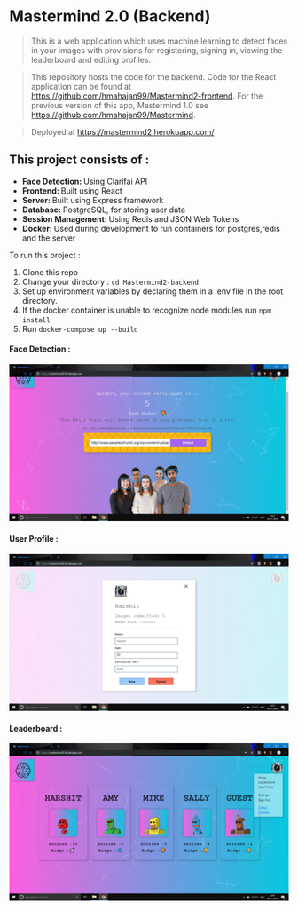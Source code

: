 # Mastermind 2.0 (Backend)

> This is a web application which uses machine learning to detect faces in your images with provisions for registering, signing in, viewing the leaderboard and editing profiles.

> This repository hosts the code for the backend. Code for the React application can be found at https://github.com/hmahajan99/Mastermind2-frontend.
For the previous version of this app, Mastermind 1.0 see https://github.com/hmahajan99/Mastermind.

> Deployed at https://mastermind2.herokuapp.com/

## This project consists of :
<ul>
<li><b>Face Detection: </b>Using Clarifai API</li>
<li><b>Frontend: </b>Built using React</li>
<li><b>Server: </b>Built using Express framework</li>
<li><b>Database: </b>PostgreSQL, for storing user data</li>
<li><b>Session Management: </b>Using Redis and JSON Web Tokens</li>
<li><b>Docker: </b>Used during development to run containers for postgres,redis and the server</li>
</ul>

To run this project :
1. Clone this repo
2. Change your directory : `cd Mastermind2-backend`
3. Set up environment variables by declaring them in a .env file in the root directory. 
4. If the docker container is unable to recognize node modules run `npm install`
5. Run `docker-compose up --build`

#### Face Detection :
![](screenshots/FaceDetection.JPG)

#### User Profile :
![](screenshots/Profile.JPG)

#### Leaderboard :
![](screenshots/Leaderboard.JPG)
